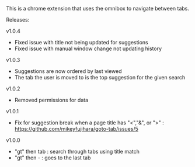 This is a chrome extension that uses the omnibox to navigate between tabs.


Releases:

v1.0.4

* Fixed issue with title not being updated for suggestions
* Fixed issue with manual window change not updating history

v1.0.3

* Suggestions are now ordered by last viewed
* The tab the user is moved to is the top suggestion for the given search

v1.0.2

* Removed permissions for data

v1.0.1

* Fix for suggestion break when a page title has "<","&", or ">" : https://github.com/mikeyfujihara/goto-tab/issues/5 


v1.0.0

* "gt" then tab : search through tabs using title match
* "gt" then - : goes to the last tab
